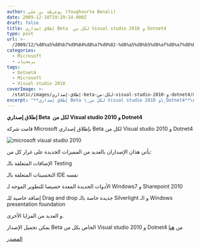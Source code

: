 ```yaml
---
author: يوغرطة بن علي (Youghourta Benali)
date: 2009-12-10T19:29:14.000Z
draft: false
title: إطلاق إصداري Beta  لكل من Visual studio 2010 و Dotnet4
type: post
url: >-
  /2009/12/%d8%a5%d8%b7%d9%84%d8%a7%d9%82-%d8%a5%d8%b5%d8%af%d8%a7%d8%b1%d9%8a-beta-%d9%84%d9%83%d9%84-%d9%85%d9%86-visual-studio-2010-%d9%88-dotnet4/
categories:
  - Microsoft
  - برمجيات
tags:
  - Dotnet4
  - Microsoft
  - Visual studio 2010
coverImage: >-
  /static/images/إطلاق-إصداري-beta-لكل-من-visual-studio-2010-و-dotnet4/microsoft-visual-studio-20101-300x225.jpg
excerpt: "**إطلاق إصداري Beta \_لكل من Visual studio 2010 و\_Dotnet4**\n\nقامت شركة Microsoft بإطلاق إصداري Beta لكل من Visual studio 2010 و\_Dotnet4\n\n![microsoft visual studio 2010](/static/images/إطلاق-إصداري-beta-لكل-من-visual-studio-2010-و-dotnet4/microsoft-visual-studio-20101-300x225.jpg)\n\nيأتي هذان الإصداران بالعديد من المميزات الجديدة على غرار كل من:\n\nالإضافات المتعلقة بالـ Testing\n\nالتحسينات المتعلقة بالـ IDE نفسه\n\nالأدوات"
---
```

**إطلاق إصداري Beta  لكل من Visual studio 2010 و Dotnet4**

قامت شركة Microsoft بإطلاق إصداري Beta لكل من Visual studio 2010 و Dotnet4

![microsoft visual studio 2010](/static/images/إطلاق-إصداري-beta-لكل-من-visual-studio-2010-و-dotnet4/microsoft-visual-studio-20101-300x225.jpg)

يأتي هذان الإصداران بالعديد من المميزات الجديدة على غرار كل من:

الإضافات المتعلقة بالـ Testing

التحسينات المتعلقة بالـ IDE نفسه

الأدوات الجديدة المعدة خصيصا للتطوير الموجه لـ Windows7 و Sharepoint 2010

إضافة خاصية للـ Drag and drop جديدة خاصة بالـ Silverlight و الـ Windows presentation foundation

و العديد من المزايا الأخرى.

يمكن تحميل الإصدار Beta الخاص بكل من Visual studio 2010 و Dotnet4 من [هنا](http://www.microsoft.com/visualstudio/en-us/default.mspx)

[المصدر](http://www.microsoft.com/presspass/press/2009/oct09/10-19vsfinalstretchpr.mspx)
